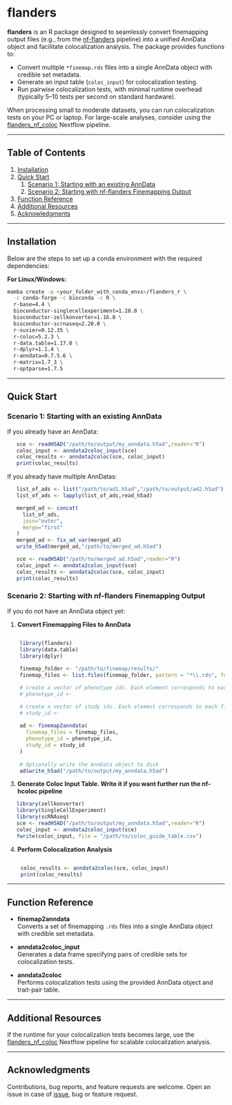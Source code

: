 # flanders

**flanders** is an R package designed to seamlessly convert finemapping output files (e.g., from the [nf-flanders](https://github.com/Biostatistics-Unit-HT/Flanders) pipeline) into a unified AnnData object and facilitate colocalization analysis. The package provides functions to:

- Convert multiple  `*finemap.rds` files into a single AnnData object with credible set metadata.
- Generate an input table (`coloc_input`) for colocalization testing.
- Run pairwise colocalization tests, with minimal runtime overhead (typically 5–10 tests per second on standard hardware).

When processing small to moderate datasets, you can run colocalization tests on your PC or laptop. For large-scale analyses, consider using the [flanders_nf_coloc](https://github.com/Biostatistics-Unit-HT/flanders_nf_coloc) Nextflow pipeline.

---

## Table of Contents

1. [Installation](#installation)  
2. [Quick Start](#quick-start)  
   1. [Scenario 1: Starting with an existing AnnData](#scenario-1-starting-with-an-existing-anndata)  
   2. [Scenario 2: Starting with nf-flanders Finemapping Output](#scenario-2-starting-with-nf-flanders-finemapping-output)   
3. [Function Reference](#function-reference)  
4. [Additional Resources](#additional-resources)  
5. [Acknowledgments](#acknowledgments)

---

## Installation

Below are the steps to set up a conda environment with the required dependencies:


**For Linux/Windows:**
```bash
mamba create -p <your_folder_with_conda_envs>/flanders_r \
  -c conda-forge -c bioconda -c R \
  r-base=4.4 \
  bioconductor-singlecellexperiment=1.28.0 \
  bioconductor-zellkonverter=1.16.0 \
  bioconductor-scrnaseq=2.20.0 \
  r-susier=0.12.35 \
  r-coloc=5.2.3 \
  r-data.table=1.17.0 \
  r-dplyr=1.1.4 \
  r-anndata=0.7.5.6 \
  r-matrix=1.7_3 \
  r-optparse=1.7.5
```

---

## Quick Start

### Scenario 1: Starting with an existing AnnData

If you already have an AnnData:
```r
   sce <- readH5AD("/path/to/output/my_anndata.h5ad",reader="R")
   coloc_input <- anndata2coloc_input(sce)
   coloc_results <- anndata2coloc(sce, coloc_input)
   print(coloc_results)
```

If you already have multiple AnnDatas:
```r
   list_of_ads <- list("/path/to/ad1.h5ad","/path/to/output/ad2.h5ad")
   list_of_ads <- lapply(list_of_ads,read_h5ad)

   merged_ad <- concat(
     list_of_ads,
     join="outer",
     merge="first"
   )
   merged_ad <- fix_ad_var(merged_ad)
   write_h5ad(merged_ad,"/path/to/merged_ad.h5ad")

   sce <- readH5AD("/path/to/merged_ad.h5ad",reader="R")
   coloc_input <- anndata2coloc_input(sce)
   coloc_results <- anndata2coloc(sce, coloc_input)
   print(coloc_results)
```

### Scenario 2: Starting with nf-flanders Finemapping Output

If you do not have an AnnData object yet:

1. **Convert Finemapping Files to AnnData**
```r

    library(flanders)
    library(data.table)
    library(dplyr)
    
    finemap_folder <- "/path/to/finemap/results/"
    finemap_files <- list.files(finemap_folder, pattern = "*\\.rds", full.names = TRUE)

    # create a vector of phenotype ids. Each element corresponds to each file of finemap_files.
    # phenotype_id <-

    # create a vector of study ids. Each element corresponds to each file of finemap_files.
    # study_id <- 
    
    ad <- finemap2anndata(
      finemap_files = finemap_files,
      phenotype_id = phenotype_id,
      study_id = study_id
    )
    
    # Optionally write the AnnData object to disk
    ad$write_h5ad("/path/to/output/my_anndata.h5ad")
```

3. **Generate Coloc Input Table. Write it if you want further run the nf-hcoloc pipeline**
```r
   library(zellkonverter)
   library(SingleCellExperiment)
   library(scRNAseq)
   sce <- readH5AD("/path/to/output/my_anndata.h5ad",reader="R")
   coloc_input <- anndata2coloc_input(sce)
   fwrite(coloc_input, file = "/path/to/coloc_guide_table.csv")
```

4. **Perform Colocalization Analysis**
   ```r

    coloc_results <- anndata2coloc(sce, coloc_input)
    print(coloc_results)
   ```
---

## Function Reference

- **finemap2anndata**  
  Converts a set of finemapping `.rds` files into a single AnnData object with credible set metadata.

- **anndata2coloc_input**  
  Generates a data frame specifying pairs of credible sets for colocalization tests.

- **anndata2coloc**  
  Performs colocalization tests using the provided AnnData object and trait-pair table.

---

## Additional Resources

If the runtime for your colocalization tests becomes large, use the [flanders_nf_coloc](https://github.com/Biostatistics-Unit-HT/flanders_nf_coloc) Nextflow pipeline for scalable colocalization analysis.

---

## Acknowledgments

Contributions, bug reports, and feature requests are welcome. Open an issue in case of [issue](https://github.com/Biostatistics-Unit-HT/flanders_r/issues), bug or feature request.
